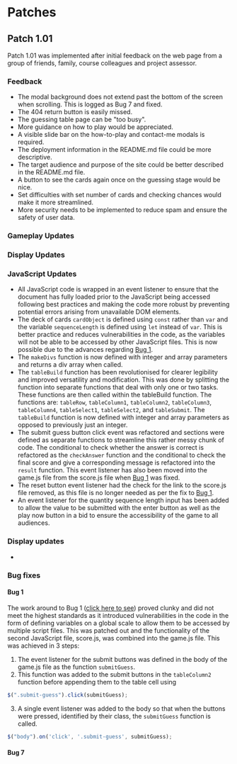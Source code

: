 # Patches

## Patch 1.01
Patch 1.01 was implemented after initial feedback on the web page from a group of friends, family, course colleagues and project assessor.

### Feedback
- The modal background does not extend past the bottom of the screen when scrolling. This is logged as Bug 7 and fixed.
- The 404 return button is easily missed.
- The guessing table page can be "too busy".
- More guidance on how to play would be appreciated.
- A visible slide bar on the how-to-play and contact-me modals is required.
- The deployment information in the README.md file could be more descriptive.
- The target audience and purpose of the site could be better described in the README.md file.
- A button to see the cards again once on the guessing stage would be nice.
- Set difficulties with set number of cards and checking chances would make it more streamlined.
- More security needs to be implemented to reduce spam and ensure the safety of user data.


### Gameplay Updates

### Display Updates

### JavaScript Updates
- All JavaScript code is wrapped in an event listener to ensure that the document has fully loaded prior to the JavaScript being accessed following best practices and making the code more robust by preventing potential errors arising from unavailable DOM elements.
- The deck of cards `cardObject` is defined using `const` rather than `var` and the variable `sequenceLength` is defined using `let` instead of `var`. This is better practice and reduces vulnerabilities in the code, as the variables will not be able to be accessed by other JavaScript files. This is now possible due to the advances regarding [Bug 1](#bug-1).
- The `makeDivs` function is now defined with integer and array parameters and returns a div array when called.
- The `tableBuild` function has been revolutionised for clearer legibility and improved versatility and modification. This was done by splitting the function into separate functions that deal with only one or two tasks. These functions are then called within the tableBuild function. The functions are: `tableRow`, `tableColumn1`, `tableColumn2`, `tableColumn3`, `tableColumn4`, `tableSelect1`, `tableSelect2`, and `tableSubmit`. The `tableBuild` function is now defined with integer and array parameters as opposed to previously just an integer.
- The submit guess button click event was refactored and sections were defined as separate functions to streamline this rather messy chunk of code. The conditional to check whether the answer is correct is refactored as the `checkAnswer` function and the conditional to check the final score and give a corresponding message is refactored into the `result` function. This event listener has also been moved into the game.js file from the score.js file when [Bug 1](#bug-1) was fixed.
- The reset button event listener had the check for the link to the score.js file removed, as this file is no longer needed as per the fix to [Bug 1](#bug-1).
- An event listener for the quantity sequence length input has been added to allow the value to be submitted with the enter button as well as the play now button in a bid to ensure the accessibility of the game to all audiences.

### Display updates
- 

### Bug fixes

#### Bug 1
The work around to Bug 1 ([click here to see](/README.md#bugs)) proved clunky and did not meet the highest standards as it introduced vulnerabilities in the code in the form of defining variables on a global scale to allow them to be accessed by multiple script files. This was patched out and the functionality of the second JavaScript file, score.js, was combined into the game.js file. This was achieved in 3 steps:
1. The event listener for the submit buttons was defined in the body of the game.js file as the function `submitGuess`.
2. This function was added to the submit buttons in the `tableColumn2` function before appending them to the table cell using 
```javascript
$(".submit-guess").click(submitGuess);
```
3. A single event listener was added to the body so that when the buttons were pressed, identified by their class, the `submitGuess` function is called.
```javascript
$("body").on('click', '.submit-guess', submitGuess);
```

#### Bug 7